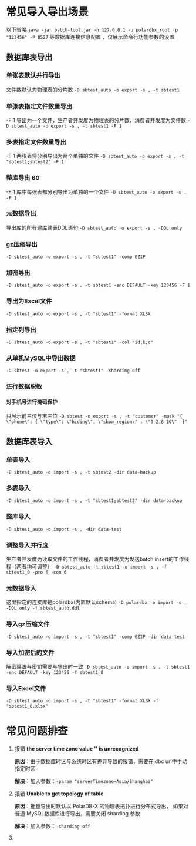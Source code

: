 # 常见导入导出场景
以下省略 `java -jar batch-tool.jar -h 127.0.0.1 -u polardbx_root -p "123456" -P 8527`  等数据库连接信息配置 ，仅展示命令行功能参数的设置


## 数据库表导出
### 单张表默认并行导出
文件数默认为物理表的分片数
`-D sbtest_auto -o export -s , -t sbtest1`

### 单张表指定文件数量导出
-F 1 导出为一个文件，生产者并发度为物理表的分片数，消费者并发度为文件数
`-D sbtest_auto -o export -s , -t sbtest1 -F 1`

### 多表指定文件数量导出
-F 1 两张表将分别导出为两个单独的文件
`-D sbtest_auto -o export -s , -t "sbtest1;sbtest2" -F 1`

### 整库导出		60
-F 1 库中每张表都分别导出为单独的一个文件
`-D sbtest_auto -o export -s , -F 1`

### 元数据导出
导出库的所有建库建表DDL语句
`-D sbtest_auto -o export -s , -DDL only`

### gz压缩导出
`-D sbtest_auto -o export -s , -t "sbtest1" -comp GZIP`

### 加密导出
`-D sbtest_auto -o export -s , -t sbtest1 -enc DEFAULT -key 123456 -F 1`

### 导出为Excel文件
`-D sbtest_auto -o export -s , -t "sbtest1" -format XLSX`

### 指定列导出
`-D sbtest_auto -o export -s , -t "sbtest1" -col "id;k;c"`

### 从单机MySQL中导出数据
`-D sbtest -o export -s , -t "sbtest1" -sharding off`

### 进行数据脱敏
#### 对手机号进行掩码保护
只展示前三位与末三位
`-D sbtest -o export -s , -t "customer" -mask "{
\"phone\": { \"type\": \"hiding\", \"show_region\" : \"0-2,8-10\" 
}"`

## 数据库表导入
### 单表导入
`-D sbtest_auto -o import -s , -t sbtest2 -dir data-backup`

### 多表导入
`-D sbtest_auto -o import -s , -t "sbtest1;sbtest2" -dir data-backup`

### 整库导入
`-D sbtest_auto -o import -s , -dir data-test`

### 调整导入并行度
生产者并发度为读取文件的工作线程，消费者并发度为发送batch insert的工作线程（两者均可调整）
`-D sbtest_auto -t sbtest1 -o import -s , -f sbtest1_0 -pro 6 -con 6`

### 元数据导入
这里指定的连接库是polardbx(内置默认schema)
`-D polardbx -o import -s , -DDL only -f sbtest_auto.ddl`

### 导入gz压缩文件
`-D sbtest_auto -o import -s , -t "sbtest1" -comp GZIP -dir data-test`

### 导入加密后的文件
解密算法与密钥需要与导出时一致
`-D sbtest_auto -o import -s , -t sbtest1 -enc DEFAULT -key 123456 -f sbtest1_0`

### 导入Excel文件
`-D sbtest_auto -o import -s , -t "sbtest1" -format XLSX -f "sbtest1_0.xlsx"`

# 常见问题排查
1. 报错 **the server time zone value '' is unrecognized**

   **原因**：由于数据库时区与系统时区有差异导致的报错，需要在jdbc url中手动指定时区

   **解决**：加入参数：`-param "serverTimezone=Asia/Shanghai"`
2. 报错 **Unable to get topology of table** 

   **原因**：批量导出时默认以 PolarDB-X 的物理表拓扑进行分布式导出，
如果对普通 MySQL数据库进行导出，需要关闭 sharding 参数

   **解决**：加入参数：`-sharding off`
3. 
